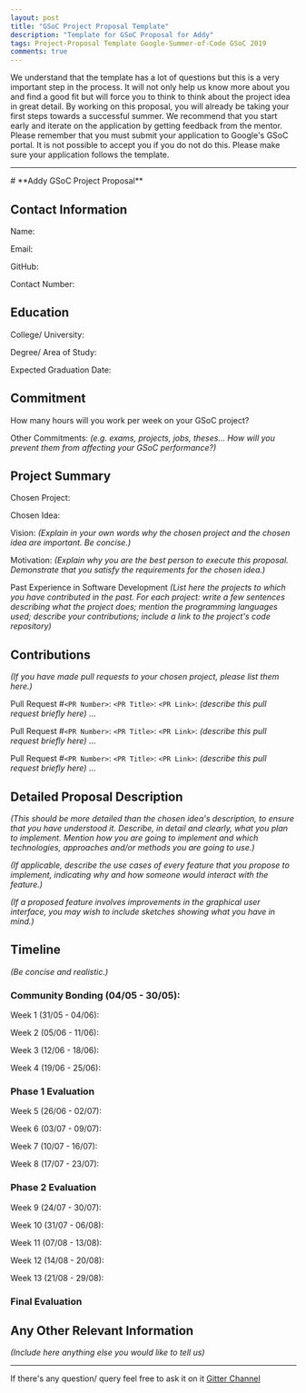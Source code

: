```yaml
---
layout: post
title: "GSoC Project Proposal Template"
description: "Template for GSoC Proposal for Addy"
tags: Project-Proposal Template Google-Summer-of-Code GSoC 2019 
comments: true
---
```


We understand that the template has a lot of questions but this is a very important step in the process. It will not only help us know more about you and find a good fit but will force you to think to think about the project idea in great detail. By working on this proposal, you will already be taking your first steps towards a successful summer. We recommend that you start early and iterate on the application by getting feedback from the mentor. Please remember that you must submit your application to Google's GSoC portal. It is not possible to accept you if you do not do this. Please make sure your application follows the template.

<hr/>
# **Addy GSoC Project Proposal**

## Contact Information

Name:

Email:

GitHub:

Contact Number:

## Education

College/ University:

Degree/ Area of Study:

Expected Graduation Date:

## Commitment

How many hours will you work per week on your GSoC project?

Other Commitments: *(e.g. exams, projects, jobs, theses... How will you prevent them from affecting your GSoC performance?)*


## Project Summary

Chosen Project:

Chosen Idea:

Vision:
*(Explain in your own words why the chosen project and the chosen idea are important. Be concise.)*

Motivation:
*(Explain why you are the best person to execute this proposal. Demonstrate that you satisfy the requirements for the chosen idea.)*

Past Experience in Software Development
*(List here the projects to which you have contributed in the past. For each project: write a few sentences describing what the project does; mention the programming languages used; describe your contributions; include a link to the project's code repository)*

## Contributions

*(If you have made pull requests to your chosen project, please list them here.)*

Pull Request #`<PR Number>`: `<PR Title>`: `<PR Link>`:
*(describe this pull request briefly here)*
...

Pull Request #`<PR Number>`: `<PR Title>`: `<PR Link>`:
*(describe this pull request briefly here)*
...

Pull Request #`<PR Number>`: `<PR Title>`: `<PR Link>`:
*(describe this pull request briefly here)*
...

## Detailed Proposal Description

*(This should be more detailed than the chosen idea's description, to ensure that you have understood it. Describe, in detail and clearly, what you plan to implement. Mention how you are going to implement and which technologies, approaches and/or methods you are going to use.)*

*(If applicable, describe the use cases of every feature that you propose to implement, indicating why and how someone would interact with the feature.)*

*(If a proposed feature involves improvements in the graphical user interface, you may wish to include sketches showing what you have in mind.)*

## Timeline

*(Be concise and realistic.)*

### Community Bonding (04/05 - 30/05):

Week 1 (31/05 - 04/06):

Week 2 (05/06 - 11/06):

Week 3 (12/06 - 18/06):

Week 4 (19/06 - 25/06):

### Phase 1 Evaluation

Week 5 (26/06 - 02/07):

Week 6 (03/07 - 09/07):

Week 7 (10/07 - 16/07):

Week 8 (17/07 - 23/07):

### Phase 2 Evaluation

Week 9 (24/07 - 30/07):

Week 10 (31/07 - 06/08):

Week 11 (07/08 - 13/08):

Week 12 (14/08 - 20/08):

Week 13 (21/08 - 29/08):

### Final Evaluation

## Any Other Relevant Information

*(Include here anything else you would like to tell us)*
<hr/>

If there's any question/ query feel free to ask it on it [Gitter Channel](https://gitter.im/addy-org/Lobby)
